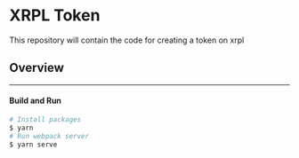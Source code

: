 # XRPL Token
This repository will contain the code for creating a token on xrpl

## Overview
---


#### Build and Run ####
```bash
# Install packages
$ yarn
# Run webpack server
$ yarn serve
```